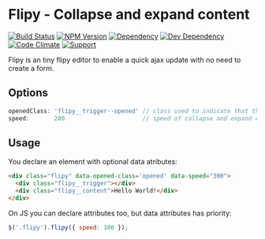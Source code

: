 # Flipy - Collapse and expand content

[![Build Status](https://img.shields.io/travis/wbotelhos/flipy/master.svg)](https://travis-ci.org/wbotelhos/flipy)
[![NPM Version](https://badge.fury.io/js/flipy.svg)](https://badge.fury.io/js/flipy)
[![Dependency](https://david-dm.org/wbotelhos/flipy.svg)](https://david-dm.org/wbotelhos/flipy)
[![Dev Dependency](https://david-dm.org/wbotelhos/flipy/dev-status.svg)](https://david-dm.org/wbotelhos/flipy#info=devDependencies)
[![Code Climate](https://codeclimate.com/github/wbotelhos/flipy.png)](https://codeclimate.com/github/wbotelhos/flipy)
[![Support](https://img.shields.io/badge/donate-%3C3-brightgreen.svg)](https://www.patreon.com/wbotelhos)

Flipy is an tiny flipy editor to enable a quick ajax update with no need to create a form.

## Options

```js
openedClass: 'flipy__trigger--opened' // class used to indicate that the content is opened
speed:       200                      // speed of collapse and expand effect
```

## Usage

You declare an element with optional data atributes:

```html
<div class="flipy" data-opened-class='opened' data-speed="300">
  <div class="flipy__trigger"></div>
  <div class="flipy__content">Hello World!</div>
</div>
```

On JS you can declare attributes too, but data attributes has priority:

```js
$('.flipy').flipy({ speed: 100 });
```
